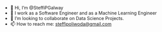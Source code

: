 - 👋 Hi, I’m @SteffiPGalway
- 👀 I work as a Software Engineer and as a Machine Learning Engineer
- 💞️ I’m looking to collaborate on Data Science Projects.
- 📫 How to reach me: steffipoliwoda@gmail.com

<!---
SteffiPGalway/SteffiPGalway is a ✨ special ✨ repository because its `README.md` (this file) appears on your GitHub profile.
You can click the Preview link to take a look at your changes.
--->
